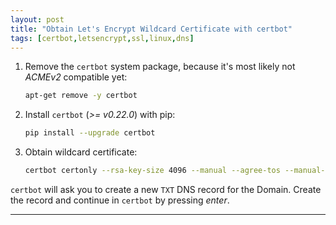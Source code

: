 ```yaml
---
layout: post
title: "Obtain Let's Encrypt Wildcard Certificate with certbot"
tags: [certbot,letsencrypt,ssl,linux,dns]
---
```


1. Remove the `certbot` system package, because it's most likely not *ACMEv2* compatible yet:
   ```bash
   apt-get remove -y certbot
   ```
2. Install `certbot` (*>= v0.22.0*) with pip:
   ```bash
   pip install --upgrade certbot
   ```
3. Obtain wildcard certificate:
   ```bash
   certbot certonly --rsa-key-size 4096 --manual --agree-tos --manual-public-ip-logging-ok --email="<$EMAIL>" --server=https://acme-v02.api.letsencrypt.org/directory --preferred-challenges=dns --domain="*.<$DOMAIN>"
   ```

`certbot` will ask you to create a new `TXT` DNS record for the Domain. Create the record and continue in `certbot` by pressing *enter*.

---
